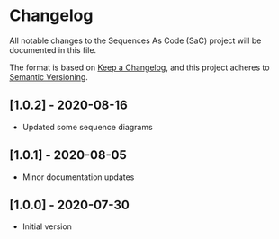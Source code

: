 # Changelog

All notable changes to the Sequences As Code (SaC) project will be documented in this file.

The format is based on [Keep a Changelog](https://keepachangelog.com/en/1.0.0/),
and this project adheres to [Semantic Versioning](https://semver.org/spec/v2.0.0.html).

## [1.0.2] - 2020-08-16

- Updated some sequence diagrams

## [1.0.1] - 2020-08-05

- Minor documentation updates

## [1.0.0] - 2020-07-30

- Initial version
